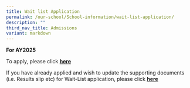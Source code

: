 ```yaml
---
title: Wait list Application
permalink: /our-school/School-information/wait-list-application/
description: ""
third_nav_title: Admissions
variant: markdown
---
```

**For AY2025**

To apply, please click **[here](https://go.gov.sg/nhps-wl)**

If you have already applied and wish to update the supporting documents (i.e. Results slip etc) for Wait-List application, please click **[here](https://go.gov.sg/nhps-wlupdate)**